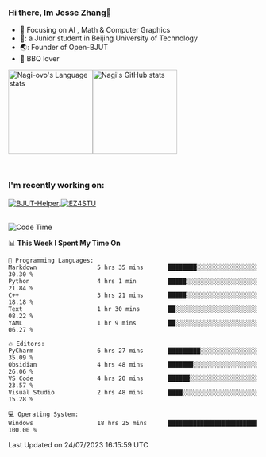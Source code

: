 ### Hi there, Im Jesse Zhang👋
- :orange_book: Focusing on AI , Math & Computer Graphics
- 🔬: a Junior student in Beijing University of Technology
- 🌏: Founder of Open-BJUT
- :meat_on_bone: BBQ lover

<div style="display:flex; flex-wrap:wrap; height: 200px;">
  <img height="170" src="https://github-readme-stats-git-main-nagi-ovo.vercel.app/api/top-langs/?username=Nagi-ovo&hide=css,scss,html,java,typescript&layout=compact&card_width=345&card_height=400" alt="Nagi-ovo's Language stats">
  <img height="170" src="https://github-readme-stats-git-main-nagi-ovo.vercel.app/api?username=Nagi-ovo&show_icons=true&theme=radical" alt="Nagi's GitHub stats">
</div>

### I'm recently working on:</a>

 <div>
<a href="https://github.com/Open-BJUT/BJUT-Helper">
  <img align="center" src="https://github-readme-stats-git-main-nagi-ovo.vercel.app/api/pin/?username=Nagi-ovo&repo=BJUT-Helper" alt="BJUT-Helper">
</a>
<a href="https://github.com/Nagi-ovo/EZ4STU">
  <img align="center" src="https://github-readme-stats-git-main-nagi-ovo.vercel.app/api/pin/?username=Nagi-ovo&repo=EZ4STU" alt="EZ4STU">
</a>  
</div>

<br />

<!--START_SECTION:waka-->
![Code Time](http://img.shields.io/badge/Code%20Time-118%20hrs%2056%20mins-blue)

📊 **This Week I Spent My Time On** 

```text
💬 Programming Languages: 
Markdown                 5 hrs 35 mins       ████████░░░░░░░░░░░░░░░░░   30.30 % 
Python                   4 hrs 1 min         █████░░░░░░░░░░░░░░░░░░░░   21.84 % 
C++                      3 hrs 21 mins       █████░░░░░░░░░░░░░░░░░░░░   18.18 % 
Text                     1 hr 30 mins        ██░░░░░░░░░░░░░░░░░░░░░░░   08.22 % 
YAML                     1 hr 9 mins         ██░░░░░░░░░░░░░░░░░░░░░░░   06.27 % 

🔥 Editors: 
PyCharm                  6 hrs 27 mins       █████████░░░░░░░░░░░░░░░░   35.09 % 
Obsidian                 4 hrs 48 mins       ███████░░░░░░░░░░░░░░░░░░   26.06 % 
VS Code                  4 hrs 20 mins       ██████░░░░░░░░░░░░░░░░░░░   23.57 % 
Visual Studio            2 hrs 48 mins       ████░░░░░░░░░░░░░░░░░░░░░   15.28 % 

💻 Operating System: 
Windows                  18 hrs 25 mins      █████████████████████████   100.00 % 
```


 Last Updated on 24/07/2023 16:15:59 UTC
<!--END_SECTION:waka-->



